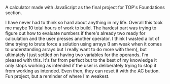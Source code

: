 A calculator made with JavaScript as the final project for TOP's Foundations section.

I have never had to think so hard about anything in my life. Overall this took me maybe 10 total hours of work to build. The hardest part was trying to figure out 
how to evaluate numbers if there's already two ready for calculation and the user presses another operator. I think I wasted a lot of time trying to brute force a solution using arrays (I am weak
when it comes to understanding arrays but I really want to do more with them), but ultimately I just settled on having two variables for the operands. I'm pleased with this. It's far from perfect but 
to the best of my knowledge it only stops working as intended if the user is deliberately trying to stop it from working as intended. Even then, they can reset it with the AC button. Fun project, but a reminder
of where I'm weakest.